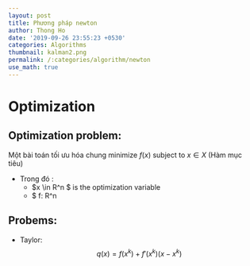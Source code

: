 ```yaml
---
layout: post
title: Phương pháp newton
author: Thong Ho
date: '2019-09-26 23:55:23 +0530'
categories: Algorithms
thumbnail: kalman2.png
permalink: /:categories/algorithm/newton
use_math: true
---
```


# Optimization
## Optimization problem:
 Một bài toán tối ưu hóa chung 
        minimize $f(x)$
        subject to $x \in X$  (Hàm mục tiêu)
- Trong đó : 
    - $x \in R^n $ is the optimization variable
    - $ f: R^n 

## Probems:

- Taylor: 
$$ q(x) = f(x^k) + f'(x^k) (x-x^k) $$

